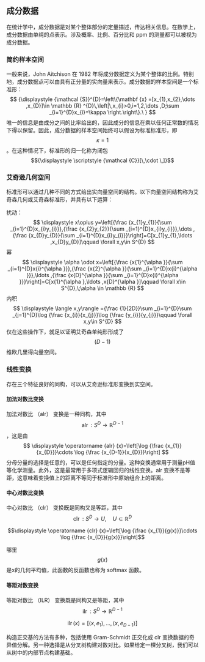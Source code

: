 ## 成分数据

在统计学中，成分数据是对某个整体部分的定量描述，传达相关信息。在数学上，成分数据由单纯的点表示。涉及概率、比例、百分比和 ppm 的测量都可以被视为成分数据。

### 简约样本空间

一般来说，John Aitchison 在 1982 年将成分数据定义为某个整体的比例。特别地，成分数据点可以由具有正分量的实向量来表示。成分数据的样本空间是一个标准形：
$$
{\displaystyle {\mathcal {S}}^{D}=\left\{\mathbf {x} =[x_{1},x_{2},\dots ,x_{D}]\in \mathbb {R} ^{D}\,\left|\,x_{i}>0,i=1,2,\dots ,D;\sum _{i=1}^{D}x_{i}=\kappa \right.\right\}.\ }
$$
唯一的信息是由成分之间的比率给出的，因此成分的信息在乘以任何正常数的情况下得以保留。因此，成分数据的样本空间始终可以假设为标准标准形，即$$\kappa =1$$。在这种情况下，标准形的归一化称为闭包$${\displaystyle \scriptstyle {\mathcal {C}}[\,\cdot \,]}$$



### 艾奇逊几何空间

标准形可以通过几种不同的方式给出实向量空间的结构。以下向量空间结构称为艾奇森几何或艾奇森标准形，并具有以下运算：

扰动：
$$
\displaystyle x\oplus y=\left[{\frac {x_{1}y_{1}}{\sum _{i=1}^{D}x_{i}y_{i}}},{\frac {x_{2}y_{2}}{\sum _{i=1}^{D}x_{i}y_{i}}},\dots ,{\frac {x_{D}y_{D}}{\sum _{i=1}^{D}x_{i}y_{i}}}\right]=C[x_{1}y_{1},\ldots ,x_{D}y_{D}]\qquad \forall x,y\in S^{D}
$$
幂
$$
\displaystyle \alpha \odot x=\left[{\frac {x{1}^{\alpha }}{\sum _{i=1}^{D}x{i}^{\alpha }}},{\frac {x{2}^{\alpha }}{\sum _{i=1}^{D}x{i}^{\alpha }}},\ldots ,{\frac {x{D}^{\alpha }}{\sum _{i=1}^{D}x{i}^{\alpha }}}\right]=C[x{1}^{\alpha },\ldots ,x{D}^{\alpha }]\qquad \forall x\in S^{D},\;\alpha \in \mathbb {R}
$$
内积
$$
\displaystyle \langle x,y\rangle ={\frac {1}{2D}}\sum _{i=1}^{D}\sum _{j=1}^{D}\log {\frac {x_{i}}{x_{j}}}\log {\frac {y_{i}}{y_{j}}}\qquad \forall x,y\in S^{D}
$$
仅在这些操作下，就足以证明艾奇森单纯形形成了$$(D-1)$$维欧几里得向量空间。



### 线性变换

存在三个特征良好的同构，可以从艾奇逊标准形变换到实空间。

#### 加法对数比变换

加法对数比 （alr） 变换是一种同构，其中$$\displaystyle \operatorname {alr} :S^{D}\rightarrow \mathbb {R} ^{D-1}$$，这是由
$$
\displaystyle \operatorname {alr} (x)=\left[\log {\frac {x_{1}}{x_{D}}}\cdots \log {\frac {x_{D-1}}{x_{D}}}\right]
$$
分母分量的选择是任意的，可以是任何指定的分量。这种变换通常用于测量pH值等化学测量。此外，这是最常用于多项式逻辑回归的线性变换。alr 变换不是等距，这意味着变换值上的距离不等同于标准形中原始组合上的距离。

#### 中心对数比变换

中心对数比 （clr） 变换既是同构又是等距，其中$$\displaystyle \operatorname {clr} :S^{D}\rightarrow U,\quad U\subset \mathbb {R} ^{D}$$

$$\displaystyle \operatorname {clr} (x)=\left[\log {\frac {x_{1}}{g(x)}}\cdots \log {\frac {x_{D}}{g(x)}}\right]$$

哪里$$g(x)$$是x的几何平均值，此函数的反函数也称为 softmax 函数。

#### 等距对数变换

等距对数比 （ILR） 变换既是同构又是等距，其中$$\displaystyle \operatorname {ilr} :S^{D}\rightarrow \mathbb {R} ^{D-1}$$

$$
\displaystyle \operatorname {ilr} (x)={\big [}\langle x,e_{1}\rangle ,\ldots ,\langle x,e_{D-1}\rangle {\big ]}
$$

构造正交基的方法有多种，包括使用 Gram-Schmidt 正交化或 clr 变换数据的奇异值分解。另一种选择是从分叉树构建对数对比。如果给定一棵分叉树，我们可以从树中的内部节点构建基础。